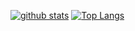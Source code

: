 [![github stats](https://github-readme-stats.vercel.app/api?username=naoki-mrmt&show_icons=true)](https://github.com/naoki-mrmt "github stats")
[![Top Langs](https://github-readme-stats.vercel.app/api/top-langs/?username=naoki-mrmt)](https://github.com/naoki-mrmt "Top Langs")

<!-- [![trophy](https://github-profile-trophy.vercel.app/?username=naoki-mrmt)](https://github.com/naoki-mrmt "trophy") --->
